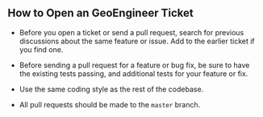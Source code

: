 ## How to Open an GeoEngineer Ticket

* Before you open a ticket or send a pull request, search for previous discussions about the same feature or issue. Add to the earlier ticket if you find one.

* Before sending a pull request for a feature or bug fix, be sure to have the existing tests passing, and additional tests for your feature or fix.

* Use the same coding style as the rest of the codebase.

* All pull requests should be made to the `master` branch.
